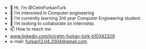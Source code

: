 - 👋 Hi, I’m @CetinFurkanTurk
- 👀 I’m interested in Computer engineering
- 🌱 I’m currently learning 3rd year Computer Engineering student.
- 💞️ I’m looking to collaborate on internship.
- 📫 How to reach me
-  www.linkedin.com/in/çetin-furkan-türk-b10342329
-  e-mail: furkan13.04.2004@gmail.com  

